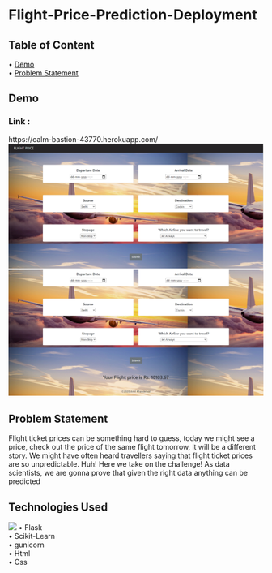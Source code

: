 # Flight-Price-Prediction-Deployment
## Table of Content
• <a href="https://github.com/Amit89499/Flight-Price-Prediction-Deployment/new/master?readme=1#demo">Demo</a><br>
• <a href="https://github.com/Amit89499/Flight-Price-Prediction-Deployment/new/master?readme=1#problem-statement">Problem Statement</a>

## Demo 
<h3>Link :</h3> https://calm-bastion-43770.herokuapp.com/
<img src="Image1.png">
<img src="Image2.png">

## Problem Statement
<p>Flight ticket prices can be something hard to guess, today we might see a price, check out the price of the same flight tomorrow, it will be a different story. We might have often heard travellers saying that flight ticket prices are so unpredictable.
Huh! Here we take on the challenge! As data scientists, we are gonna prove that given the right data anything can be predicted</p>

## Technologies Used 
<img src="https://camo.githubusercontent.com/2fb0723ef80f8d87a51218680e209c66f213edf8/68747470733a2f2f666f7274686562616467652e636f6d2f696d616765732f6261646765732f6d6164652d776974682d707974686f6e2e737667">
• Flask<br>
• Scikit-Learn<br>
• gunicorn<br>
• Html<br>
• Css
